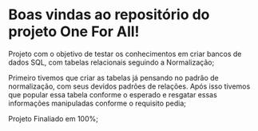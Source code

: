# Boas vindas ao repositório do projeto One For All!

Projeto com o objetivo de testar os conhecimentos em criar bancos de dados SQL, com tabelas relacionais seguindo a Normalização;

Primeiro tivemos que criar as tabelas já pensando no padrão de normalização, com seus devidos padrões de relações. Após isso tivemos
que popular essa tabela conforme o esperado e resgatar essas informações manipuladas conforme o requisito pedia;

Projeto Finaliado em 100%;
